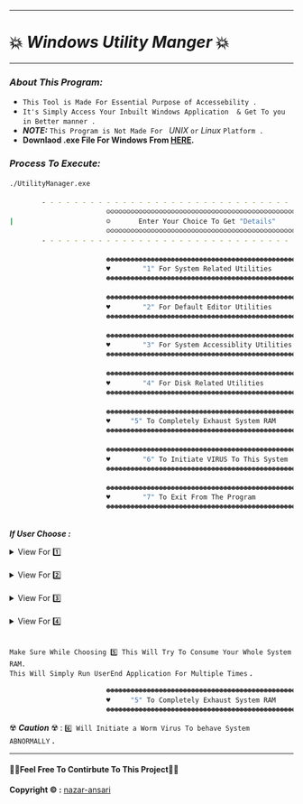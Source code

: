 <hr>

# 💥 _Windows Utility Manger_ 💥
<hr>

### _**About This Program:**_
* `This Tool is Made For Essential Purpose of Accessebility .`
* `It's Simply Access Your Inbuilt Windows Application  & Get To you in Better manner .`
*  _**NOTE:**_ `This Program is Not Made For `  _UNIX_ `or` _Linux_ `Platform .`
*  **Downlaod .exe File For Windows From **[HERE](https://github.com/nazar-ansari/Windows-Utility-Manager/blob/main/source/Utilitymanager.exe)**.**
### _**Process To Execute:**_
```bash
./UtilityManager.exe

        - - - - - - - - - - - - - - - - - - - - - - - - - - - - - - - - - - - - - - -
                        ☺☺☺☺☺☺☺☺☺☺☺☺☺☺☺☺☺☺☺☺☺☺☺☺☺☺☺☺☺☺☺☺☺☺☺☺☺☺☺☺☺☺☺☺☺☺☺☺☺
|                       ☺       Enter Your Choice To Get "Details"      ☺               |
                        ☺☺☺☺☺☺☺☺☺☺☺☺☺☺☺☺☺☺☺☺☺☺☺☺☺☺☺☺☺☺☺☺☺☺☺☺☺☺☺☺☺☺☺☺☺☺☺☺☺
        - - - - - - - - - - - - - - - - - - - - - - - - - - - - - - - - - - - - - - -

                        ☻☻☻☻☻☻☻☻☻☻☻☻☻☻☻☻☻☻☻☻☻☻☻☻☻☻☻☻☻☻☻☻☻☻☻☻☻☻☻☻☻☻☻☻☻☻☻☻☻
                        ♥        "1" For System Related Utilities       ♥
                        ☻☻☻☻☻☻☻☻☻☻☻☻☻☻☻☻☻☻☻☻☻☻☻☻☻☻☻☻☻☻☻☻☻☻☻☻☻☻☻☻☻☻☻☻☻☻☻☻☻

                        ☻☻☻☻☻☻☻☻☻☻☻☻☻☻☻☻☻☻☻☻☻☻☻☻☻☻☻☻☻☻☻☻☻☻☻☻☻☻☻☻☻☻☻☻☻☻☻☻☻
                        ♥        "2" For Default Editor Utilities       ♥
                        ☻☻☻☻☻☻☻☻☻☻☻☻☻☻☻☻☻☻☻☻☻☻☻☻☻☻☻☻☻☻☻☻☻☻☻☻☻☻☻☻☻☻☻☻☻☻☻☻☻

                        ☻☻☻☻☻☻☻☻☻☻☻☻☻☻☻☻☻☻☻☻☻☻☻☻☻☻☻☻☻☻☻☻☻☻☻☻☻☻☻☻☻☻☻☻☻☻☻☻☻
                        ♥        "3" For System Accessiblity Utilities  ♥
                        ☻☻☻☻☻☻☻☻☻☻☻☻☻☻☻☻☻☻☻☻☻☻☻☻☻☻☻☻☻☻☻☻☻☻☻☻☻☻☻☻☻☻☻☻☻☻☻☻☻

                        ☻☻☻☻☻☻☻☻☻☻☻☻☻☻☻☻☻☻☻☻☻☻☻☻☻☻☻☻☻☻☻☻☻☻☻☻☻☻☻☻☻☻☻☻☻☻☻☻☻
                        ♥        "4" For Disk Related Utilities         ♥
                        ☻☻☻☻☻☻☻☻☻☻☻☻☻☻☻☻☻☻☻☻☻☻☻☻☻☻☻☻☻☻☻☻☻☻☻☻☻☻☻☻☻☻☻☻☻☻☻☻☻

                        ☻☻☻☻☻☻☻☻☻☻☻☻☻☻☻☻☻☻☻☻☻☻☻☻☻☻☻☻☻☻☻☻☻☻☻☻☻☻☻☻☻☻☻☻☻☻☻☻☻
                        ♥     "5" To Completely Exhaust System RAM      ♥
                        ☻☻☻☻☻☻☻☻☻☻☻☻☻☻☻☻☻☻☻☻☻☻☻☻☻☻☻☻☻☻☻☻☻☻☻☻☻☻☻☻☻☻☻☻☻☻☻☻☻

                        ☻☻☻☻☻☻☻☻☻☻☻☻☻☻☻☻☻☻☻☻☻☻☻☻☻☻☻☻☻☻☻☻☻☻☻☻☻☻☻☻☻☻☻☻☻☻☻☻☻
                        ♥        "6" To Initiate VIRUS To This System   ♥
                        ☻☻☻☻☻☻☻☻☻☻☻☻☻☻☻☻☻☻☻☻☻☻☻☻☻☻☻☻☻☻☻☻☻☻☻☻☻☻☻☻☻☻☻☻☻☻☻☻☻

                        ☻☻☻☻☻☻☻☻☻☻☻☻☻☻☻☻☻☻☻☻☻☻☻☻☻☻☻☻☻☻☻☻☻☻☻☻☻☻☻☻☻☻☻☻☻☻☻☻☻
                        ♥        "7" To Exit From The Program           ♥
                        ☻☻☻☻☻☻☻☻☻☻☻☻☻☻☻☻☻☻☻☻☻☻☻☻☻☻☻☻☻☻☻☻☻☻☻☻☻☻☻☻☻☻☻☻☻☻☻☻☻
                    
```
_**If User Choose :**_
  <details> <summary> View For 1️⃣</summary>
  
  ```bash
                        ♦♦♦♦♦♦♦♦♦♦♦♦♦♦♦♦♦♦♦♦♦♦♦♦♦♦♦♦♦♦♦♦♦♦♦♦♦♦♦♦♦♦♦♦♦♦♦♦♦
                        ♥        CHOOSE The Service To Start            ♥
                        ♦♦♦♦♦♦♦♦♦♦♦♦♦♦♦♦♦♦♦♦♦♦♦♦♦♦♦♦♦♦♦♦♦♦♦♦♦♦♦♦♦♦♦♦♦♦♦♦♦
                         1 : To Open Calculator .
                         2 : To Get Installed Windows Information .
                         3 : To Get System HARDWARE Information .
                         4 : To Open Device & Computer Manager .
                         5 : To Open System Settings .
                         6 : To Edit "Network" Connections .
                         7 : To View Recent Log's of Administrative Events
                           & List Of Running Applications or Memory Comsumption.
  ```
  - ![image1](./source/png/1-1.png)<hr>
  - ![image2](./source/png/1-2.png)<hr>
  - ![image3](./source/png/1-3.png)<hr><hr>
  </details>
  <br>
  <details > <summary> View For 2️⃣</summary>

  ```bash
                        ♣♣♣♣♣♣♣♣♣♣♣♣♣♣♣♣♣♣♣♣♣♣♣♣♣♣♣♣♣♣♣♣♣♣♣♣♣♣♣♣♣♣♣♣♣♣♣♣♣
                        ♥        CHOOSE The Service To Start            ♥
                        ♣♣♣♣♣♣♣♣♣♣♣♣♣♣♣♣♣♣♣♣♣♣♣♣♣♣♣♣♣♣♣♣♣♣♣♣♣♣♣♣♣♣♣♣♣♣♣♣♣
                         1 :  Open Microsoft WordPad .
                         2 :  Open Microsoft Excel .
                         3 :  Open Microsoft PowerPoint .
                         4 :  Open Notepad In Current Location .
                         5 :  Open Microsoft Paint .
  ```

- ![image1](./source/png/2-1.png)<hr>
- ![image4](./source/png/2-4.png)<hr>
- ![image5](./source/png/2-5.png)<hr><hr>
  </details>
  <br>
  <details><summary> View For 3️⃣</summary>
  
  ```bash
                        ♠♠♠♠♠♠♠♠♠♠♠♠♠♠♠♠♠♠♠♠♠♠♠♠♠♠♠♠♠♠♠♠♠♠♠♠♠♠♠♠♠♠♠♠♠♠♠♠♠
                        ♥        CHOOSE The Service To Start            ♥
                        ♠♠♠♠♠♠♠♠♠♠♠♠♠♠♠♠♠♠♠♠♠♠♠♠♠♠♠♠♠♠♠♠♠♠♠♠♠♠♠♠♠♠♠♠♠♠♠♠♠
                         1 :  Open System Accessiblity Section .
                         2 :  User Account Management .
                         3 :  Backup & Restore Utility .
                         4 :  System Display Color Management .
                         5 :  Edit Environment Variable .
                         6 :  Go To Previous Restore Point .
                         7 :  Start On-Screen Keyboard .
  ```
- ![image1](./source/png/3-1.png)<hr>
- ![image5](./source/png/3-5.png)<hr><hr>
  </details>
  <br>
  <details><summary> View For 4️⃣</summary>
  
  ```bash
                        ♥♥♥♥♥♥♥♥♥♥♥♥♥♥♥♥♥♥♥♥♥♥♥♥♥♥♥♥♥♥♥♥♥♥♥♥♥♥♥♥♥♥♥♥♥♥♥♥♥
                        ♥        CHOOSE The Service To Start            ♥
                        ♥♥♥♥♥♥♥♥♥♥♥♥♥♥♥♥♥♥♥♥♥♥♥♥♥♥♥♥♥♥♥♥♥♥♥♥♥♥♥♥♥♥♥♥♥♥♥♥♥
                         1 :  Disk Cleanup Utility .
                         2 :  Defrag The Disk .
                         3 :  Open Disk Management .

  ```
- ![image1](./source/png/4-1.png)<hr>
- ![image4](./source/png/4-3.png)<hr><hr>
  </details>
  <br>
  
`Make Sure While Choosing 5️⃣ This Will Try To Consume Your Whole System RAM.` <br>
`This Will Simply Run UserEnd Application For Multiple Times` **.**

```bash
                        ☻☻☻☻☻☻☻☻☻☻☻☻☻☻☻☻☻☻☻☻☻☻☻☻☻☻☻☻☻☻☻☻☻☻☻☻☻☻☻☻☻☻☻☻☻☻☻☻☻
                        ♥     "5" To Completely Exhaust System RAM      ♥
                        ☻☻☻☻☻☻☻☻☻☻☻☻☻☻☻☻☻☻☻☻☻☻☻☻☻☻☻☻☻☻☻☻☻☻☻☻☻☻☻☻☻☻☻☻☻☻☻☻☻
```
☢️ **_Caution_** ☢️ : ` 6️⃣ Will Initiate a Worm Virus To behave System ABNORMALLY ` **.**
<hr>

#### 👨‍💻Feel Free To Contirbute To This Project👨‍💻

**Copyright :copyright: :** [nazar-ansari](./LICENSE)
